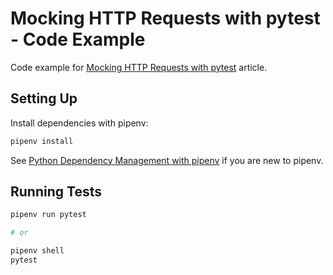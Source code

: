 # Mocking HTTP Requests with pytest - Code Example

Code example for [Mocking HTTP Requests with pytest](https://medium.com/@ryanbrookepayne/mocking-http-requests-in-pytest-61977c5ccea6) article.

## Setting Up

Install dependencies with pipenv:

```bash
pipenv install
```

See [Python Dependency Management with pipenv](https://medium.com/@ryanbrookepayne/python-dependency-management-with-pipenv-e9f11e8f5386) if you are new to pipenv.

## Running Tests

```bash
pipenv run pytest

# or

pipenv shell
pytest
```
